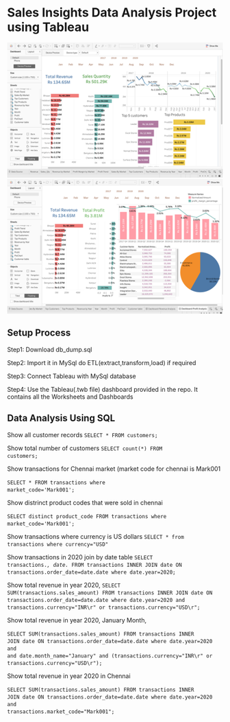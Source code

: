 # Sales Insights Data Analysis Project using Tableau
![Screenshot](dashboard1.png)
![Screenshot](dashboard2.png)

## Setup Process
Step1: Download db_dump.sql

Step2: Import it in MySql do ETL(extract,transform,load) if required

Step3: Connect Tableau with MySql database

Step4: Use the Tableau(.twb file) dashboard provided in the repo. It contains all the Worksheets and Dashboards

## Data Analysis Using SQL

Show all customer records
<code>SELECT * FROM customers;</code>

Show total number of customers
<code>SELECT count(*) FROM customers;</code>


Show transactions for Chennai market (market code for chennai is Mark001

<code>SELECT * FROM transactions where market_code='Mark001';</code>

Show distrinct product codes that were sold in chennai

<code>SELECT distinct product_code FROM transactions where market_code='Mark001';</code>

Show transactions where currency is US dollars
<code>SELECT * from transactions where currency="USD"
</code>

Show transactions in 2020 join by date table
<code>SELECT transactions.*, date.* FROM transactions INNER JOIN date ON transactions.order_date=date.date where date.year=2020;
</code>

Show total revenue in year 2020,
<code>SELECT SUM(transactions.sales_amount) FROM transactions INNER JOIN date ON transactions.order_date=date.date where date.year=2020 and transactions.currency="INR\r" or transactions.currency="USD\r";
</code>

Show total revenue in year 2020, January Month,

<code>SELECT SUM(transactions.sales_amount) FROM transactions INNER JOIN date ON transactions.order_date=date.date where date.year=2020 and and date.month_name="January" and (transactions.currency="INR\r" or transactions.currency="USD\r"); </code>

Show total revenue in year 2020 in Chennai

<code>SELECT SUM(transactions.sales_amount) FROM transactions INNER JOIN date ON transactions.order_date=date.date where date.year=2020 and transactions.market_code="Mark001";
</code>
